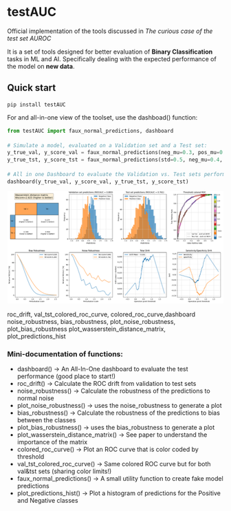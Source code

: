 # testAUC
Official implementation of the tools discussed in *The curious case of the test set AUROC*

It is a set of tools designed for better evaluation of **Binary Classification** tasks in ML and AI.
Specifically dealing with the expected performance of the model on **new data**.
## Quick start
    pip install testAUC

For and all-in-one view of the toolset, use the dashboad() function:
```python
from testAUC import faux_normal_predictions, dashboard

# Simulate a model, evaluated on a Validation set and a Test set:
y_true_val, y_score_val = faux_normal_predictions(neg_mu=0.3, pos_mu=0.8, seed=2023)
y_true_tst, y_score_tst = faux_normal_predictions(std=0.5, neg_mu=0.4, pos_mu=0.9, seed=2023)

# All in one Dashboard to evaluate the Validation vs. Test sets performance
dashboard(y_true_val, y_score_val, y_true_tst, y_score_tst)
```
![Demo](https://github.com/alonhzn/testAUC/blob/main/images/demo1.png?raw=true)

roc_drift, val_tst_colored_roc_curve, colored_roc_curve,dashboard
noise_robustness, bias_robustness, plot_noise_robustness, plot_bias_robustness
plot_wasserstein_distance_matrix, plot_predictions_hist

### Mini-documentation of functions:
* dashboard() -> An All-In-One dashboard to evaluate the test performance (good place to start!)
* roc_drift() -> Calculate the ROC drift from validation to test sets  
* noise_robustness() -> Calculate the robustness of the predictions to normal noise
* plot_noise_robustness() -> uses the noise_robustness to generate a plot
* bias_robustness() -> Calculate the robustness of the predictions to bias between the classes
* plot_bias_robustness() -> uses the bias_robustness to generate a plot
* plot_wasserstein_distance_matrix() -> See paper to understand the importance of the matrix
* colored_roc_curve() ->  Plot an ROC curve that is color coded by threshold
* val_tst_colored_roc_curve() -> Same colored ROC curve but for both val&tst sets (sharing color limits!)
* faux_normal_predictions() -> A small utility function to create fake model predictions
* plot_predictions_hist() -> Plot a histogram of predictions for the Positive and Negative classes



